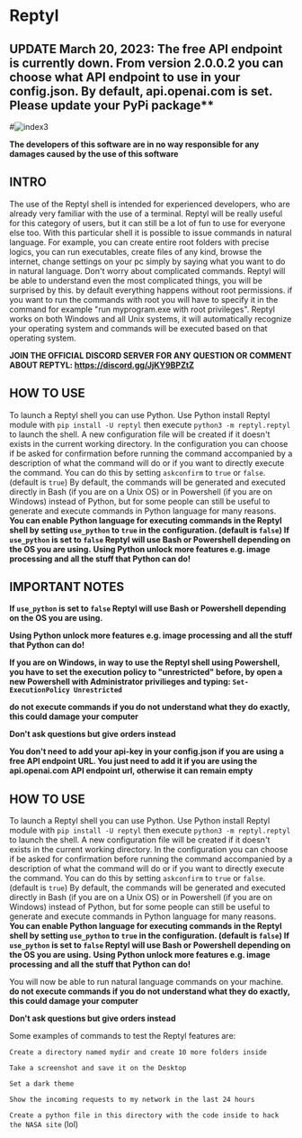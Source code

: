 # Reptyl

## UPDATE March 20, 2023: The free API endpoint is currently down. From version 2.0.0.2 you can choose what API endpoint to use in your config.json. By default, api.openai.com is set. Please update your PyPi package**


#![index3](https://user-images.githubusercontent.com/114559605/221433243-8ca74d72-b173-47c2-ba70-6827eb516b1f.png)

**The developers of this software are in no way responsible for any damages caused by the use of this software**

## INTRO

The use of the Reptyl shell is intended for experienced developers, who are already very familiar with the use of a terminal. Reptyl will be really useful for this category of users, but it can still be a lot of fun to use for everyone else too. With this particular shell it is possible to issue commands in natural language. For example, you can create entire root folders with precise logics, you can run executables, create files of any kind, browse the internet, change settings on your pc simply by saying what you want to do in natural language. Don't worry about complicated commands. Reptyl will be able to understand even the most complicated things, you will be surprised by this. by default everything happens without root permissions. if you want to run the commands with root you will have to specify it in the command for example "run myprogram.exe with root privileges". Reptyl works on both Windows and all Unix systems, it will automatically recognize your operating system and commands will be executed based on that operating system.

**JOIN THE OFFICIAL DISCORD SERVER FOR ANY QUESTION OR COMMENT ABOUT REPTYL: https://discord.gg/JjKY9BPZtZ**

## HOW TO USE

To launch a Reptyl shell you can use Python. Use Python install Reptyl module with `pip install -U reptyl` then execute `python3 -m reptyl.reptyl` to launch the shell. A new configuration file  will be created if it doesn't exists in the current working directory. In the configuration you can choose if be asked for confirmation before running the command accompanied by a description of what the command will do or if you want to directly execute the command. You can do this by setting `askconfirm` to `true` or `false`. (default is `true`)
By default, the commands will be generated and executed directly in Bash (if you are on a Unix OS) or in Powershell (if you are on Windows) instead of Python, but for some people can still be useful to generate and execute commands in Python language for many reasons. **You can enable Python language for executing commands in the Reptyl shell by setting `use_python` to `true` in the configuration. (default is `false`) If `use_python` is set to `false` Reptyl will use Bash or Powershell depending on the OS you are using.**
**Using Python unlock more features e.g. image processing and all the stuff that Python can do!**

## IMPORTANT NOTES

**If `use_python` is set to `false` Reptyl will use Bash or Powershell depending on the OS you are using.**

**Using Python unlock more features e.g. image processing and all the stuff that Python can do!**

**If you are on Windows, in way to use the Reptyl shell using Powershell, you have to set the execution policy to "unrestricted" before, by open a new Powershell with Administrator privilieges and typing: `Set-ExecutionPolicy Unrestricted`**

**do not execute commands if you do not understand what they do exactly, this could damage your computer**

**Don't ask questions but give orders instead**

**You don't need to add your api-key in your config.json if you are using a free API endpoint URL. You just need to add it if you are using the api.openai.com API endpoint url, otherwise it can remain empty**


## HOW TO USE

To launch a Reptyl shell you can use Python. Use Python install Reptyl module with `pip install -U reptyl` then execute `python3 -m reptyl.reptyl` to launch the shell. A new configuration file  will be created if it doesn't exists in the current working directory. In the configuration you can choose if be asked for confirmation before running the command accompanied by a description of what the command will do or if you want to directly execute the command. You can do this by setting `askconfirm` to `true` or `false`. (default is `true`)
By default, the commands will be generated and executed directly in Bash (if you are on a Unix OS) or in Powershell (if you are on Windows) instead of Python, but for some people can still be useful to generate and execute commands in Python language for many reasons. **You can enable Python language for executing commands in the Reptyl shell by setting `use_python` to `true` in the configuration. (default is `false`) If `use_python` is set to `false` Reptyl will use Bash or Powershell depending on the OS you are using.**
**Using Python unlock more features e.g. image processing and all the stuff that Python can do!**

You will now be able to run natural language commands on your machine. 
**do not execute commands if you do not understand what they do exactly, this could damage your computer**

**Don't ask questions but give orders instead**

Some examples of commands to test the Reptyl features are:


`Create a directory named mydir and create 10 more folders inside`

`Take a screenshot and save it on the Desktop`

`Set a dark theme`

`Show the incoming requests to my network in the last 24 hours`

`Create a python file in this directory with the code inside to hack the NASA site` (lol)

